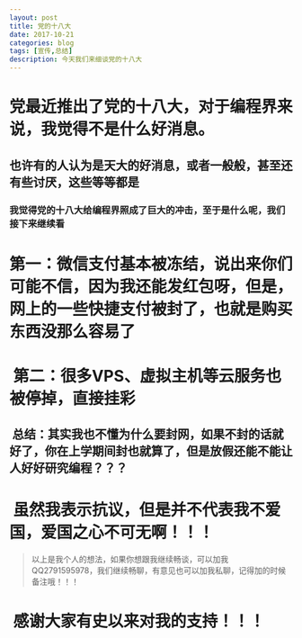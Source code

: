 ```yaml
---
layout: post
title: 党的十八大
date: 2017-10-21
categories: blog
tags: [宣传,总结]
description: 今天我们来细谈党的十八大
---
```


#  党最近推出了党的十八大，对于编程界来说，我觉得不是什么好消息。

##  也许有的人认为是天大的好消息，或者一般般，甚至还有些讨厌，这些等等都是

###  我觉得党的十八大给编程界照成了巨大的冲击，至于是什么呢，我们接下来继续看

#  第一：微信支付基本被冻结，说出来你们可能不信，因为我还能发红包呀，但是，网上的一些快捷支付被封了，也就是购买东西没那么容易了

#  第二：很多VPS、虚拟主机等云服务也被停掉，直接挂彩

##  总结：其实我也不懂为什么要封网，如果不封的话就好了，你在上学期间封也就算了，但是放假还能不能让人好好研究编程？？？

#  虽然我表示抗议，但是并不代表我不爱国，爱国之心不可无啊！！！

>  以上是我个人的想法，如果你想跟我继续畅谈，可以加我QQ2791595978，我们继续畅聊，有意见也可以加我私聊，记得加的时候备注哦！！！

#  感谢大家有史以来对我的支持！！！
